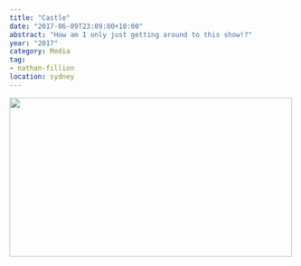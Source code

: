 ```yaml
---
title: "Castle"
date: "2017-06-09T23:09:00+10:00"
abstract: "How am I only just getting around to this show!?"
year: "2017"
category: Media
tag:
- nathan-fillion
location: sydney
---
```

<p><img src="https://rubenerd.com/files/2017/castle@1x.jpg" alt="" style="width:500px; height:281px" srcset="https://rubenerd.com/files/2017/castle@1x.jpg 1x, https://rubenerd.com/files/2017/castle@2x.jpg 2x" /></p>

